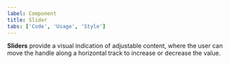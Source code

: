 ```yaml
---
label: Component
title: Slider
tabs: ['Code', 'Usage', 'Style']
---
```


<page-intro>**Sliders** provide a visual indication of adjustable content, where the user can move the handle along a horizontal track to increase or decrease the value.</page-intro>

<component 
    name="Slider"
    component="slider" 
    variation="slider"
    codepen="dZVoBx"
    haslightversion="true"
    hasReactVersion="true"
    >
</component>
<component-docs component="slider"></component-docs>
